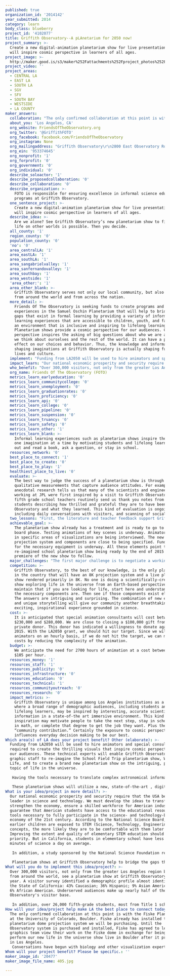 ```yaml
---
published: true
organization_id: '2014142'
year_submitted: 2014
category: learn
body_class: blueberry
project_id: '4102077'
title: Griffith Observatory--A pLAnetarium for 2050 now!
project_summary: >-
  Create a new digital-animation planetarium show for live presentation that
  will inspire cosmic perspective in learners of all ages.
project_image: >-
  http://maker.good.is/s3/maker%252Fattachments%252Fproject_photos%252Fimages%252F20477%252Fdisplay%252F405.jpg=c570x385
project_video: ''
project_areas:
  - CENTRAL LA
  - EAST LA
  - SOUTH LA
  - SGV
  - SFV
  - SOUTH BAY
  - WESTSIDE
  - LA COUNTY
maker_answers:
  collaboration: "The only confirmed collaboration at this point is with the Fiske Planetarium at the University of Colorado, Boulder. Fiske already has installed the 8K planetarium dome projection system we will be purchasing. Until the Observatory system is purchased and installed, Fiske has agreed to let our graphics team view their work on the Fiske dome in exchange for being able to perform our new life in the universe show live in Boulder after it premieres in Los Angeles.\r\nConversations have begun with biology and other visualization experts to identify a core group of animators to support the development of the new planetarium show. Conversations are also being held with different groups of Disney animators to assist with animation. Visualizations from NASA/JPL are likely to be incorporated. Also, a variety of scientific experts are partners to ensure accurate, authentic information. \r\n"
  about_you: 'Los Angeles, CA'
  org_website: FriendsOfTheObservatory.org
  org_twitter: '@GriffithFOTO'
  org_facebook: facebook.com/FriendsOfTheObservatory
  org_instagram: None
  org_mailingaddress: "Griffith Observatory\r\n2800 East Observatory Road\r\nLos Angeles, CA 90027"
  org_ein: '953374645'
  org_nonprofit: '1'
  org_forprofit: '0'
  org_government: '0'
  org_individual: '0'
  describe_soloactor: '1'
  describe_proposedcollaboration: '0'
  describe_collaboration: '0'
  describe_organization: >-
    FOTO is responsible for ensuring excellence in informal science education
    programs at Griffith Observatory. 
  one_sentence_project: >-
    Create a new digital-animation planetarium show for live presentation that
    will inspire cosmic perspective in learners of all ages.
  describe_idea: >-
    Are we alone? See Griffith Observatory’s new planetarium show to find out if
    life on other worlds is possible. Then you decide.
  all_county: '1'
  region_county: '0'
  population_county: '0'
  'no': '0'
  area_centralLA: '1'
  area_eastLA: '1'
  area_southLA: '1'
  area_sangabrielvalley: '1'
  area_sanfernandovalley: '1'
  area_southbay: '1'
  area_westside: '1'
  'area_other:': '1'
  area_other_blank: >-
    Griffith Observatory serves not only our local community, but also visitors
    from around the world and from across the nation.
  more_detail: >-
    Friends Of The Observatory is seeking funds to create programs and
    experiences in the Samuel Oschin Planetarium that will help to bridge the
    gaps that exist in formal learning by providing a variety of informal
    learning experiences that are accessible to children, youth, and families in
    an environment that is inclusive and inspiring to lifelong learning.
    Planetarium shows provide a cosmic perspective for our audiences. Cosmic
    perspective inspires the asking of big questions about who we are and what
    we think about ourselves and the rest of the world. It can have a positive
    effect on our choices and behavior. Thus, the knowledge and information
    shaping imaginations at Griffith Observatory is actually shaping future
    lives and culture. 
  implement: "Funding from LA2050 will be used to hire animators and special consultants required to create the thrilling visuals that inspire cosmic perspective in our audiences. These technical experts will enable Griffith Observatory’s graphic staff to re-imagine the School Field Trip planetarium show, Water is Life, and to create a brand new planetarium show on the intriguing, popular topic of life in the universe. \r\n\r\nHaving the tools necessary to translate complex astronomical information into compelling and accurate programs, and being able to deliver those to eager minds of all ages in an enticing environment is important to our community and the future of our culture.\r\n\r\nThese planetarium shows will utilize a new, state-of-the-art , digital 8k projection system. The combination of the new equipment and a professional quality animated show guarantees a high quality audience experience. This is critical because our scientific stories vie with Hollywood commercial productions for the visitor’s attention and memory. \r\n"
  impact_learn: "Our national economic prosperity and security require that the USA be a world leader in science and technology. We must develop the ideas to transform and strengthen the economy, ensure a skilled workforce for American industry, and guarantee that American students have access to the educational resources and tools necessary to fully participate in the science- and technology-based economy of the 21st century. According to the National Science Board, the earlier children are exposed to STEM (Science, Technology, Engineering, Math) concepts, the more likely they are to be comfortable with them later in life. Improving the extent and quality of elementary STEM education should be a priority. But in California, students in elementary school have less than 15 minutes of science a day on average. \r\n\r\nIn addition, a study sponsored by the National Science Foundation reports that experiences in informal settings can significantly improve science learning outcomes for individual groups which are historically underrepresented in science, such as women and minorities. This study recognizes that learning is broader than formal classroom schooling. Informal science environments and experiences play a crucial role. These experiences can jump-start and sustain long-term interests that involve sophisticated learning later in life. In fact, research has shown that interest in sciences during elementary school is a better predictor than test scores of which students take advanced math courses in high school and college. \r\n\r\nPlanetarium shows at Griffith Observatory help to bridge the gaps that exist in formal learning by providing a variety of informal learning experiences that are accessible to children, youth, and families in an environment that is inclusive and inspiring. In an era that often substitutes superficial contact for knowledge and insight, and confuses entertainment with inspiration, Griffith Observatory avoids fashionable jargon and empty impact and continues to promote meaningful experience. Griffith Observatory is unique in being able to have a major impact on both individuals and on the economic health of the community.\r\n"
  who_benefit: "Over 300,000 visitors, not only from the greater Los Angeles region but also from around the world, see a planetarium show at Griffith Observatory each year. A visitor survey identified a demographic profile almost identical to the State of California: 43% Caucasian; 36% Hispanic; 9% Asian American; and 6% African American. Underserved audiences make up nearly half of the Observatory's visitor base.\r\n\r\nIn addition, over 26,000 fifth-grade students, most  from Title 1 schools, attend special field trips that support fifth grade California educational science standards. The staffing and material costs are funded by FOTO so that all students may attend FREE. In additions, a “bus scholarship” may be requested to fund transportation.\r\n"
  org_name: Friends Of The Observatory (FOTO)
  metrics_learn_earlyeducation: '0'
  metrics_learn_communitycollege: '0'
  metrics_learn_unemployment: '0'
  metrics_learn_graduationrates: '0'
  metrics_learn_proficiency: '0'
  metrics_learn_api: '0'
  metrics_learn_college: '0'
  metrics_learn_pipeline: '0'
  metrics_learn_suspension: '0'
  metrics_learn_truancy: '0'
  metrics_learn_safety: '0'
  metrics_learn_other: '1'
  metrics_learn_blank: >-
    Informal learning experiences such as planetarium shows inspire the future,
    one imagination at a time by motivating students and lifelong learners to go
    out and read a book, ask a question, or stay in school. 
  resources_network: '0'
  best_place_to_connect: '1'
  best_place_to_create: '0'
  best_place_to_play: '1'
  healthiest_place_to_live: '0'
  evaluate: >-
    The best way to judge the success of a planetarium show is through
    qualitative measurements that capture audience attitudes. For example,
    anecdotal research tells us that many of the scientists and engineers now
    working at JPL were first inspired by a visit to Griffith Observatory. Also,
    fifth grade school teachers routinely send us thank you notes from their
    students describing how thrilled and grateful they are to have been to the
    Observatory and what they learned. This kind of evaluation is ongoing,
    including daily conversations with visitors, and scanning of social media.
  two_lessons: "First, the literature and teacher feedback support Griffith Observatory's focus on the importance of informal learning experiences. The way to have the broadest impact is through a planetarium show.\r\nSecond, the subject of our next show, life in the universe, was chosen because of the virtually daily discovery of intriguing findings, including the hundreds of Earth-like exoplanets and the possibility of water on Mars, all begging the question of \"are we alone?\" and needing an authentic, accurate exploration of the question: what is life?\r\n"
  achievable_goal: >-
    The planetarium show already has a treatment and is ready to go to the story
    board phase. Testing animations of key scenes is underway. Animators skilled
    in specific areas of visualizations are being interviewed. The new
    projection system and components are close to being specified. Fundraising
    for the necessary equipment is underway. All these elements point to a
    re-imagined school planetarium show being ready by the end of 2015 with the
    premiere of the new show to follow.
  major_challenges: "The first major challenge is to negotiate a working relationship with the City of Los Angeles' technology department. The computers, software, render farm, etc. required to produce a planetarium show reflecting Griffith Observatory's standards of excellence must be operated and maintained by knowledgeable people. Key members of Observatory, FOTO, and Department of Recreation and Parks management are working together to devise a plan to ensure that this expertise is in place for the full duration of show development.\r\n\r\nThe second major challenge is coordinating the complex timelines required to raise the funds for equipment and consultants, coordinate the installation of the new systems to minimize the impact on regular Observatory operations, revamp existing shows to fit with the new equipment, and produce a new show for this completely new environment. A detailed schedule is in development and biweekly management meetings already are in place to track progress against goals. A daily \"red flag\" stand-up meeting is also in place for show development.  \r\n\r\n"
  competition: >-
    Griffith Observatory, to the best of our knowledge, is the only planetarium
    in the country that will have an 8K projection system and a live planetarium
    show rendered primarily in 8K. No one is doing a scientifically-credible
    show exploring life in the universe from an Earth-based perspective. We
    maintain that if you are looking for life, start here and understand what
    the necessary components are. Then see if those components exist elsewhere.
    The answers are intriguing and surprising. The combination of new equipment
    and unique storytelling will give our community another breathtaking,
    exciting, inspirational experience grounded in science.
  cost: >-
    It is anticipated that special animation consultants will cost between
    $230,000 and $280,000. We are close to closing a $100,000 gift from a
    private donor. This donor has indicated a willingness to donate again in
    2015. With the LA2050 grant, we should hit our target. Since we will pay the
    animators on an hourly basis, if we do not hit the target, we can manage
    costs by reducing the complexity of the animation.
  budget: >-
    We anticipate the need for 2700 hours of animation at a cost between $85 and
    $105 per hour. 
  resources_money: '1'
  resources_staff: '1'
  resources_publicity: '0'
  resources_infrastructure: '0'
  resources_education: '0'
  resources_technical: '1'
  resources_communityoutreach: '0'
  resources_research: '0'
  impact_metrics: >-
    Griffith Observatory is unique among Los Angeles institutions as a place
    where a broad range of demographic audiences, including students and adult
    lifelong learners, may be inspired by interesting, accurate scientific
    information in a state-of-the art immersive environment. This kind of
    inspiration may motivate people to take the next step, stay in school, major
    in math, or complete that degree to get the job they want. Plus there is a
    “community contribution.” Certainly the exposure to cosmic perspective often
    influences everyday decision making to be our best.
Which area(s) of LA does your project benefit? Other (elaborate): >-
  Funding from LA2050 will be used to hire animators and special consultants
  required to create the thrilling visuals that inspire cosmic perspective in
  our audiences. These technical experts will enable Griffith Observatory’s
  graphic staff to re-imagine the School Field Trip planetarium show, Water is
  Life, and to create a brand new planetarium show on the intriguing, popular
  topic of life in the universe. 
   
   Having the tools necessary to translate complex astronomical information into compelling and accurate programs, and being able to deliver those to eager minds of all ages in an enticing environment is important to our community and the future of our culture.
   
   These planetarium shows will utilize a new, state-of-the-art , digital 8k projection system. The combination of the new equipment and a professional quality animated show guarantees a high quality audience experience. This is critical because our scientific stories vie with Hollywood commercial productions for the visitor’s attention and memory.
What is your idea/project in more detail?: >-
  Our national economic prosperity and security require that the USA be a world
  leader in science and technology. We must develop the ideas to transform and
  strengthen the economy, ensure a skilled workforce for American industry, and
  guarantee that American students have access to the educational resources and
  tools necessary to fully participate in the science- and technology-based
  economy of the 21st century. According to the National Science Board, the
  earlier children are exposed to STEM (Science, Technology, Engineering, Math)
  concepts, the more likely they are to be comfortable with them later in life.
  Improving the extent and quality of elementary STEM education should be a
  priority. But in California, students in elementary school have less than 15
  minutes of science a day on average. 
   
   In addition, a study sponsored by the National Science Foundation reports that experiences in informal settings can significantly improve science learning outcomes for individual groups which are historically underrepresented in science, such as women and minorities. This study recognizes that learning is broader than formal classroom schooling. Informal science environments and experiences play a crucial role. These experiences can jump-start and sustain long-term interests that involve sophisticated learning later in life. In fact, research has shown that interest in sciences during elementary school is a better predictor than test scores of which students take advanced math courses in high school and college. 
   
   Planetarium shows at Griffith Observatory help to bridge the gaps that exist in formal learning by providing a variety of informal learning experiences that are accessible to children, youth, and families in an environment that is inclusive and inspiring. In an era that often substitutes superficial contact for knowledge and insight, and confuses entertainment with inspiration, Griffith Observatory avoids fashionable jargon and empty impact and continues to promote meaningful experience. Griffith Observatory is unique in being able to have a major impact on both individuals and on the economic health of the community.
What will you do to implement this idea/project?: >-
  Over 300,000 visitors, not only from the greater Los Angeles region but also
  from around the world, see a planetarium show at Griffith Observatory each
  year. A visitor survey identified a demographic profile almost identical to
  the State of California: 43% Caucasian; 36% Hispanic; 9% Asian American; and
  6% African American. Underserved audiences make up nearly half of the
  Observatory's visitor base.
   
   In addition, over 26,000 fifth-grade students, most from Title 1 schools, attend special field trips that support fifth grade California educational science standards. The staffing and material costs are funded by FOTO so that all students may attend FREE. In additions, a “bus scholarship” may be requested to fund transportation.
How will your idea/project help make LA the best place to connect today? In LA2050?: >-
  The only confirmed collaboration at this point is with the Fiske Planetarium
  at the University of Colorado, Boulder. Fiske already has installed the 8K
  planetarium dome projection system we will be purchasing. Until the
  Observatory system is purchased and installed, Fiske has agreed to let our
  graphics team view their work on the Fiske dome in exchange for being able to
  perform our new life in the universe show live in Boulder after it premieres
  in Los Angeles.
   Conversations have begun with biology and other visualization experts to identify a core group of animators to support the development of the new planetarium show. Conversations are also being held with different groups of Disney animators to assist with animation. Visualizations from NASA/JPL are likely to be incorporated. Also, a variety of scientific experts are partners to ensure accurate, authentic information.
Whom will your project benefit? Please be specific.: ''
maker_image_id: '20477'
maker_image_file_name: 405.jpg

---
```

